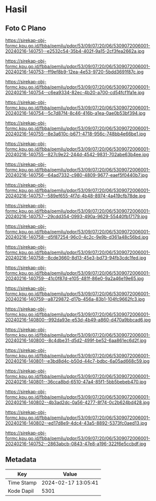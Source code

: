 # Hasil

## Foto C Plano

https://sirekap-obj-formc.kpu.go.id/fbba/pemilu/pdpr/53/09/07/20/06/5309072006001-20240216-140751--e2532c54-35b4-402f-9a15-2cf3fea2662a.jpg

https://sirekap-obj-formc.kpu.go.id/fbba/pemilu/pdpr/53/09/07/20/06/5309072006001-20240216-140753--ff9ef8b9-12ea-4e53-9720-5bdd3691f87c.jpg

https://sirekap-obj-formc.kpu.go.id/fbba/pemilu/pdpr/53/09/07/20/06/5309072006001-20240216-140754--c6ea9334-82ec-4b20-a700-cd54fcf1fa1e.jpg

https://sirekap-obj-formc.kpu.go.id/fbba/pemilu/pdpr/53/09/07/20/06/5309072006001-20240216-140754--5c7d87f4-8c46-416b-a1ea-0ae0b53bf394.jpg

https://sirekap-obj-formc.kpu.go.id/fbba/pemilu/pdpr/53/09/07/20/06/5309072006001-20240216-140755--8e3a610c-b671-4718-956c-748bb4e66be1.jpg

https://sirekap-obj-formc.kpu.go.id/fbba/pemilu/pdpr/53/09/07/20/06/5309072006001-20240216-140755--827c9e22-244d-4542-9831-702abe63b4ee.jpg

https://sirekap-obj-formc.kpu.go.id/fbba/pemilu/pdpr/53/09/07/20/06/5309072006001-20240216-140756--64ad7332-c980-4809-9677-eaef5f0440b7.jpg

https://sirekap-obj-formc.kpu.go.id/fbba/pemilu/pdpr/53/09/07/20/06/5309072006001-20240216-140757--589ef655-4f7d-4b48-8974-4a419cfb78de.jpg

https://sirekap-obj-formc.kpu.go.id/fbba/pemilu/pdpr/53/09/07/20/06/5309072006001-20240216-140757--29cdd354-0993-490a-9629-55440fb17179.jpg

https://sirekap-obj-formc.kpu.go.id/fbba/pemilu/pdpr/53/09/07/20/06/5309072006001-20240216-140758--d5f87254-96c0-4c2c-9e9b-d361a48c56bd.jpg

https://sirekap-obj-formc.kpu.go.id/fbba/pemilu/pdpr/53/09/07/20/06/5309072006001-20240216-140758--8cde3660-8d13-45e3-bd73-94fb3cdc1fed.jpg

https://sirekap-obj-formc.kpu.go.id/fbba/pemilu/pdpr/53/09/07/20/06/5309072006001-20240216-140759--41c0f87d-e105-481f-86e0-9a2a46e19e65.jpg

https://sirekap-obj-formc.kpu.go.id/fbba/pemilu/pdpr/53/09/07/20/06/5309072006001-20240216-140759--a8729872-d17b-456a-83b1-104fc9662fc3.jpg

https://sirekap-obj-formc.kpu.go.id/fbba/pemilu/pdpr/53/09/07/20/06/5309072006001-20240216-140800--992da93e-e53d-4b49-a860-d470a9bbcad6.jpg

https://sirekap-obj-formc.kpu.go.id/fbba/pemilu/pdpr/53/09/07/20/06/5309072006001-20240216-140800--8c4dbe31-d5d2-499f-be52-6aa861ec6d2f.jpg

https://sirekap-obj-formc.kpu.go.id/fbba/pemilu/pdpr/53/09/07/20/06/5309072006001-20240216-140801--e3bd8d4c-b50d-44c7-bdbc-6a05ad668c59.jpg

https://sirekap-obj-formc.kpu.go.id/fbba/pemilu/pdpr/53/09/07/20/06/5309072006001-20240216-140801--36cca8bd-6510-47a4-85f1-5bb5bebeb470.jpg

https://sirekap-obj-formc.kpu.go.id/fbba/pemilu/pdpr/53/09/07/20/06/5309072006001-20240216-140802--4b3ad2dc-0a56-4277-8f74-0c2b624bd428.jpg

https://sirekap-obj-formc.kpu.go.id/fbba/pemilu/pdpr/53/09/07/20/06/5309072006001-20240216-140802--ed17d8e9-4dc4-43a5-8892-5373fc0aed13.jpg

https://sirekap-obj-formc.kpu.go.id/fbba/pemilu/pdpr/53/09/07/20/06/5309072006001-20240216-140752--2863abcb-0843-47e8-a196-322f6e5ccbdf.jpg


## Metadata

| Key        | Value               |
| ---------- | ------------------- |
| Time Stamp | 2024-02-17 13:05:41 |
| Kode Dapil | 5301                |



